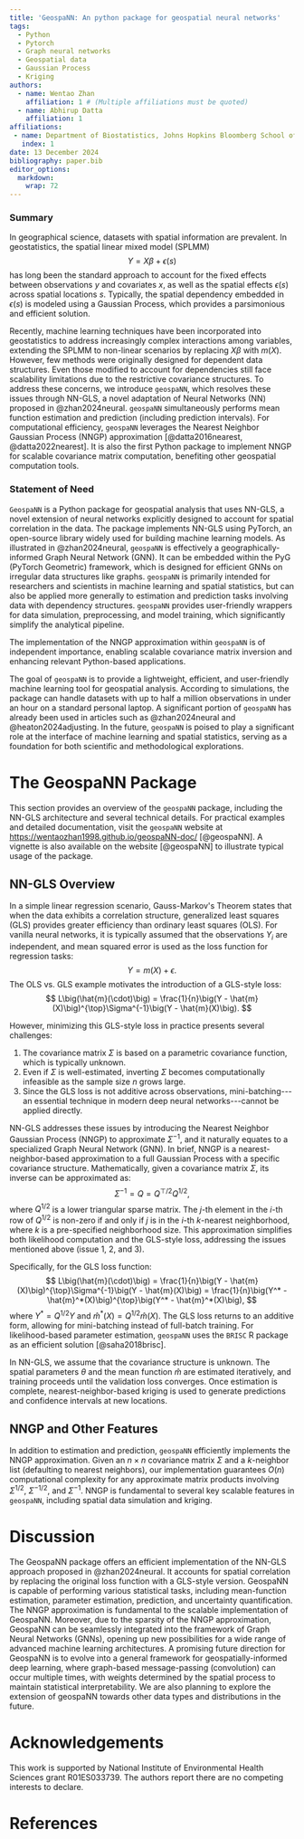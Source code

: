 ```yaml
---
title: 'GeospaNN: An python package for geospatial neural networks'
tags:
  - Python
  - Pytorch
  - Graph neural networks
  - Geospatial data
  - Gaussian Process
  - Kriging
authors:
  - name: Wentao Zhan
    affiliation: 1 # (Multiple affiliations must be quoted)
  - name: Abhirup Datta
    affiliation: 1
affiliations:
 - name: Department of Biostatistics, Johns Hopkins Bloomberg School of Public Health
   index: 1
date: 13 December 2024
bibliography: paper.bib
editor_options: 
  markdown: 
    wrap: 72
---
```


### Summary

In geographical science, datasets with spatial information are
prevalent. In geostatistics, the spatial linear mixed model (SPLMM)\
$$
Y = X\beta + \epsilon(s)
$$
has long been the standard approach to account for the fixed effects
between observations $y$ and covariates $x$, as well as the spatial
effects $\epsilon(s)$ across spatial locations $s$. Typically, the
spatial dependency embedded in $\epsilon(s)$ is modeled using a Gaussian
Process, which provides a parsimonious and efficient solution.

Recently, machine learning techniques have been incorporated into
geostatistics to address increasingly complex interactions among
variables, extending the SPLMM to non-linear scenarios by replacing
$X\beta$ with $m(X)$. However, few methods were originally designed for
dependent data structures. Even those modified to account for
dependencies still face scalability limitations due to the restrictive
covariance structures. To address these concerns, we introduce
`geospaNN`, which resolves these issues through NN-GLS, a novel
adaptation of Neural Networks (NN) proposed in @zhan2024neural.
`geospaNN` simultaneously performs mean function estimation and
prediction (including prediction intervals). For computational
efficiency, `geospaNN` leverages the Nearest Neighbor Gaussian Process
(NNGP) approximation [@datta2016nearest, @datta2022nearest]. It is also
the first Python package to implement NNGP for scalable covariance
matrix computation, benefiting other geospatial computation tools.

### Statement of Need

`GeospaNN` is a Python package for geospatial analysis that uses
NN-GLS, a novel extension of neural networks explicitly designed to
account for spatial correlation in the data. The package implements
NN-GLS using PyTorch, an open-source library widely used for building
machine learning models. As illustrated in @zhan2024neural, `geospaNN`
is effectively a geographically-informed Graph Neural Network (GNN). It
can be embedded within the PyG (PyTorch Geometric) framework, which is
designed for efficient GNNs on irregular data structures like graphs.
`geospaNN` is primarily intended for researchers and scientists in
machine learning and spatial statistics, but can also be applied more
generally to estimation and prediction tasks involving data with
dependency structures. `geospaNN` provides user-friendly wrappers for
data simulation, preprocessing, and model training, which significantly
simplify the analytical pipeline.

The implementation of the NNGP approximation within `geospaNN` is of
independent importance, enabling scalable covariance matrix inversion
and enhancing relevant Python-based applications.

The goal of `geospaNN` is to provide a lightweight, efficient, and
user-friendly machine learning tool for geospatial analysis. According
to simulations, the package can handle datasets with up to half a
million observations in under an hour on a standard personal laptop. A
significant portion of `geospaNN` has already been used in articles
such as @zhan2024neural and @heaton2024adjusting. In the future,
`geospaNN` is poised to play a significant role at the interface of
machine learning and spatial statistics, serving as a foundation for
both scientific and methodological explorations.

# The GeospaNN Package

This section provides an overview of the `geospaNN` package, including
the NN-GLS architecture and several technical details. For practical
examples and detailed documentation, visit the `geospaNN` website at
<https://wentaozhan1998.github.io/geospaNN-doc/> [@geospaNN]. A vignette
is also available on the website [@geospaNN] to illustrate typical usage
of the package.

## NN-GLS Overview

In a simple linear regression scenario, Gauss-Markov's Theorem states
that when the data exhibits a correlation structure, generalized least
squares (GLS) provides greater efficiency than ordinary least squares
(OLS). For vanilla neural networks, it is typically assumed that the
observations $Y_i$ are independent, and mean squared error is used as
the loss function for regression tasks:
$$
Y = m(X) + \epsilon.
$$ 
The OLS vs. GLS example motivates the introduction of a GLS-style loss: 
$$
L\big(\hat{m}(\cdot)\big) = \frac{1}{n}\big(Y - \hat{m}(X)\big)^{\top}\Sigma^{-1}\big(Y - \hat{m}(X)\big).
$$

However, minimizing this GLS-style loss in practice presents several
challenges:

1.  The covariance matrix $\Sigma$ is based on a parametric covariance
    function, which is typically unknown.
2.  Even if $\Sigma$ is well-estimated, inverting $\Sigma$ becomes
    computationally infeasible as the sample size $n$ grows large.
3.  Since the GLS loss is not additive across observations,
    mini-batching---an essential technique in modern deep neural
    networks---cannot be applied directly.

NN-GLS addresses these issues by introducing the Nearest Neighbor
Gaussian Process (NNGP) to approximate $\Sigma^{-1}$, and it naturally
equates to a specialized Graph Neural Network (GNN). In brief, NNGP is a
nearest-neighbor-based approximation to a full Gaussian Process with a
specific covariance structure. Mathematically, given a covariance matrix
$\Sigma$, its inverse can be approximated as: 
$$
\Sigma^{-1} = Q = Q^{\top/2}Q^{1/2},
$$
where $Q^{1/2}$ is a lower triangular sparse matrix. The $j$-th
element in the $i$-th row of $Q^{1/2}$ is non-zero if and only if $j$ is
in the $i$-th $k$-nearest neighborhood, where $k$ is a pre-specified
neighborhood size. This approximation simplifies both likelihood
computation and the GLS-style loss, addressing the issues mentioned
above (issue 1, 2, and 3).

Specifically, for the GLS loss function: 
$$
L\big(\hat{m}(\cdot)\big) = \frac{1}{n}\big(Y - \hat{m}(X)\big)^{\top}\Sigma^{-1}\big(Y - \hat{m}(X)\big) = \frac{1}{n}\big(Y^* - \hat{m}^*(X)\big)^{\top}\big(Y^* - \hat{m}^*(X)\big),
$$
where $Y^* = Q^{1/2}Y$ and $\hat{m}^*(X) = Q^{1/2}\hat{m}(X)$. The
GLS loss returns to an additive form, allowing for mini-batching instead
of full-batch training. For likelihood-based parameter estimation, 
`geospaNN` uses the `BRISC` R package as an efficient solution [@saha2018brisc].

In NN-GLS, we assume that the covariance structure is unknown. The
spatial parameters $\theta$ and the mean function $\hat{m}$ are
estimated iteratively, and training proceeds until the validation loss
converges. Once estimation is complete, nearest-neighbor-based kriging
is used to generate predictions and confidence intervals at new
locations.

## NNGP and Other Features

In addition to estimation and prediction, `geospaNN` efficiently
implements the NNGP approximation. Given an $n \times n$ covariance
matrix $\Sigma$ and a $k$-neighbor list (defaulting to nearest
neighbors), our implementation guarantees $O(n)$ computational
complexity for any approximate matrix products involving $\Sigma^{1/2}$,
$\Sigma^{-1/2}$, and $\Sigma^{-1}$. NNGP is fundamental to several key
scalable features in `geospaNN`, including spatial data simulation and
kriging.

# Discussion

The GeospaNN package offers an efficient implementation of the NN-GLS
approach proposed in @zhan2024neural. It accounts for spatial
correlation by replacing the original loss function with a GLS-style
version. GeospaNN is capable of performing various statistical tasks,
including mean-function estimation, parameter estimation, prediction,
and uncertainty quantification. The NNGP approximation is fundamental to
the scalable implementation of GeospaNN. Moreover, due to the sparsity
of the NNGP approximation, GeospaNN can be seamlessly integrated into
the framework of Graph Neural Networks (GNNs), opening up new
possibilities for a wide range of advanced machine learning
architectures. A promising future direction for GeospaNN is to evolve
into a general framework for geospatially-informed deep learning, where
graph-based message-passing (convolution) can occur multiple times, with
weights determined by the spatial process to maintain statistical
interpretability. We are also planning to explore the extension of
geospaNN towards other data types and distributions in the future.

# Acknowledgements

This work is supported by National Institute of Environmental Health
Sciences grant R01ES033739. The authors report there are no competing
interests to declare.

# References
